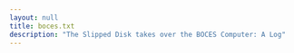 ```yaml
---
layout: null
title: boces.txt
description: "The Slipped Disk takes over the BOCES Computer: A Log"
---
```

